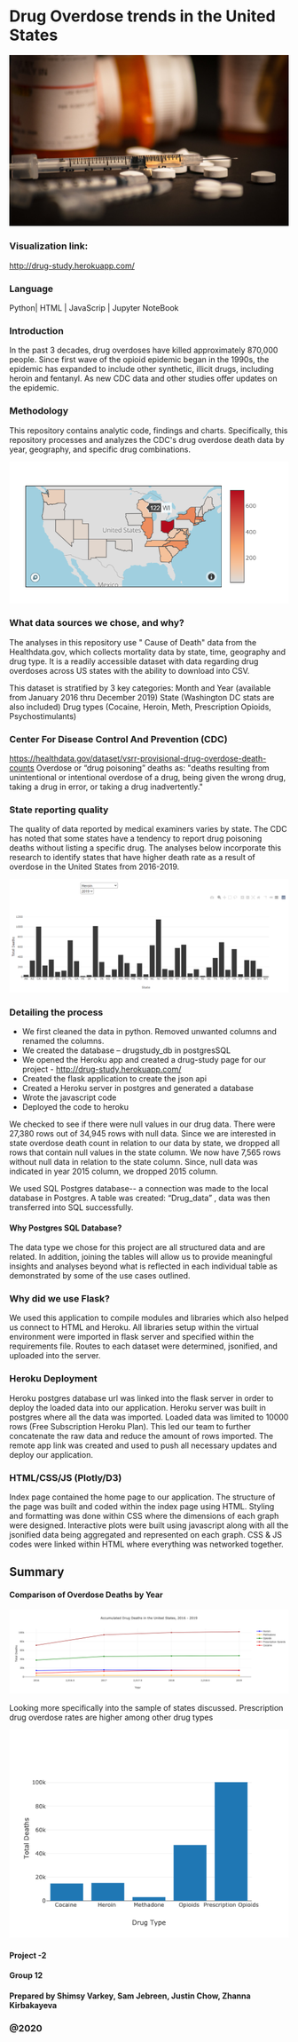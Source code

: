 # Drug Overdose trends in the United States

![Images/drug-overdose-death.jpg](Images/drug-overdose-death.jpg)

### Visualization link: 
http://drug-study.herokuapp.com/

### Language
Python| HTML | JavaScrip | Jupyter NoteBook

### Introduction
In the past 3 decades, drug overdoses have killed approximately 870,000 people. Since first wave of the opioid epidemic began in the 1990s, the epidemic has expanded to include other synthetic, illicit drugs, including heroin and fentanyl. As new CDC data and other studies offer updates on the epidemic. 

### Methodology
This repository contains analytic code, findings and charts. Specifically, this repository processes and analyzes the CDC's drug overdose death data by year, geography, and specific drug combinations.

![Images/map.png](Images/map.png)

###	What data sources we chose, and why?
The analyses in this repository use " Cause of Death" data from the Healthdata.gov, which collects mortality data by state, time, geography and drug type. 
It is a readily accessible dataset with data regarding drug overdoses across US states with the ability to download into CSV. 

This dataset is stratified by 3 key categories:
Month and Year (available from January 2016 thru December 2019)
State (Washington DC stats are also included)
Drug types (Cocaine, Heroin, Meth, Prescription Opioids, Psychostimulants)

### Center For Disease Control And Prevention (CDC)
https://healthdata.gov/dataset/vsrr-provisional-drug-overdose-death-counts
Overdose or “drug poisoning” deaths as: "deaths resulting from unintentional or intentional overdose of a drug, being given the wrong drug, taking a drug in error, or taking a drug inadvertently."

### State reporting quality
The quality of data reported by medical examiners varies by state. The CDC has noted that some states have a tendency to report drug poisoning deaths without listing a specific drug. 
The analyses below incorporate this research to identify states that have higher death rate as a result of overdose in the United States from 2016-2019. 

![Images/state-graph.png](Images/state-graph.png)

### Detailing the process 

* We first cleaned the data in python. Removed unwanted columns and renamed the columns.
* We created the database – drugstudy_db in postgresSQL
* We opened the Heroku app and created a drug-study page for our project - http://drug-study.herokuapp.com/
* Created the flask application to create the json api
* Created a Heroku server in postgres and generated a database
* Wrote the javascript code
* Deployed the code to heroku

We checked to see if there were null values in our drug data. There were 27,380 rows out of 34,945 rows with null data. Since we are interested in state overdose death count in relation to our data by state, we dropped all rows that contain null values in the state column. We now have 7,565 rows without null data in relation to the state column.  Since, null data was indicated in year 2015 column, we dropped 2015 column. 

We used SQL Postgres database-- a connection was made to the local database in Postgres. A table was created: “Drug_data” , data was then transferred into SQL successfully.


#### Why Postgres SQL Database?
The data type we chose for this project are all structured data and are related. In addition, joining the tables will allow us to provide meaningful insights and analyses beyond what is reflected in each individual table as demonstrated by some of the use cases outlined. 


### Why did we use Flask?

We used this application to compile modules and libraries which also helped us connect to HTML and Heroku. All libraries setup within the virtual environment were imported in flask server and specified within the requirements file. Routes to each dataset were determined, jsonified, and uploaded into the server.

### Heroku Deployment 

Heroku postgres database url was linked into the flask server in order to deploy the loaded data into our application. Heroku server was built in postgres where all the data was imported. Loaded data was limited to 10000 rows (Free Subscription Heroku Plan). This led our team to further concatenate the raw data and reduce the amount of rows imported. The remote app link was created and used to push all necessary updates and deploy our application.   

### HTML/CSS/JS (Plotly/D3)

Index page contained the home page to our application. The structure of the page was built and coded within the index page using HTML. Styling and formatting was done within CSS where the dimensions of each graph were designed. Interactive plots were built using javascript along with all the jsonified data being aggregated and represented on each graph. CSS & JS codes were linked within HTML where everything was networked together.

## Summary

#### Comparison of Overdose Deaths by Year

![Images/drug-death.png](Images/drug-death.png)

Looking more specifically into the sample of states discussed. Prescription drug overdose rates are higher among other drug types


![Images/drug-type.png](Images/drug-type.png)


#### Project -2
#### Group 12
#### Prepared by Shimsy Varkey, Sam Jebreen, Justin Chow, Zhanna Kirbakayeva
### @2020
